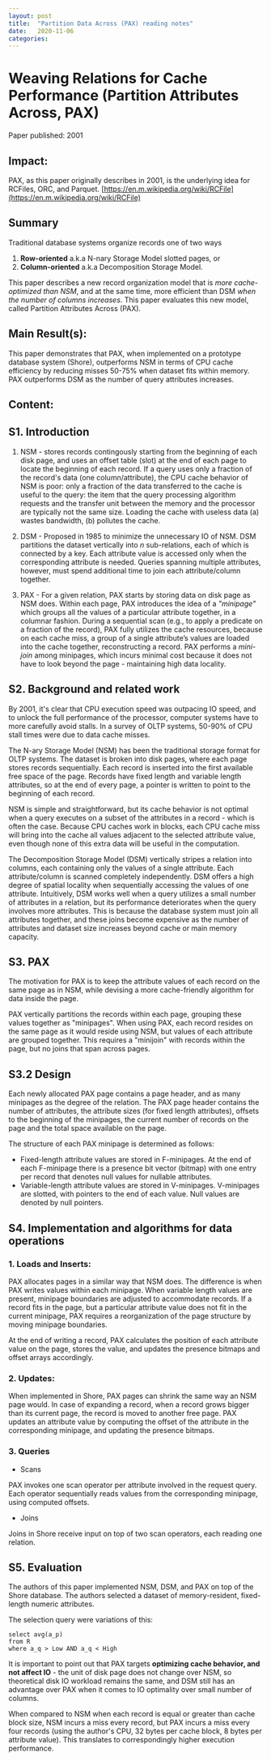 ```yaml
---
layout: post
title:  "Partition Data Across (PAX) reading notes"
date:   2020-11-06
categories:
---
```




**Weaving Relations for Cache Performance (Partition Attributes Across, PAX)**
=====================================================================

Paper published: 2001

## Impact:

PAX, as this paper originally describes in 2001, is the underlying idea for RCFiles, ORC, and Parquet. [https://en.m.wikipedia.org/wiki/RCFile](https://en.m.wikipedia.org/wiki/RCFile)


## Summary

Traditional database systems organize records one of two ways

1. **Row-oriented** a.k.a N-nary Storage Model slotted pages, or
2. **Column-oriented** a.k.a Decomposition Storage Model. 

This paper describes a new record organization model that is *more cache-optimized than NSM*, and at the same time, more efficient than DSM *when the number of columns increases*. This paper evaluates this new model, called Partition Attributes Across (PAX).


## Main Result(s):

This paper demonstrates that PAX, when implemented on a prototype database system (Shore), outperforms NSM in terms of CPU cache efficiency by reducing misses 50-75% when dataset fits within memory. PAX outperforms DSM as the number of query attributes increases.



## Content:

## S1. Introduction

1. NSM - stores records contingously starting from the beginning of each disk page, and uses an offset table (slot) at the end of each page to locate the beginning of each record. If a query uses only a fraction of the record's data (one column/attribute), the CPU cache behavior of NSM is poor: only a fraction of the data transferred to the cache is useful to the query: the item that the query processing algorithm requests and the transfer unit between the memory and the processor are typically not the same size. Loading the cache with useless data (a) wastes bandwidth, (b) pollutes the cache.
  
2. DSM - Proposed in 1985 to minimize the unnecessary IO of NSM. DSM partitions the dataset vertically into *n* sub-relations, each of which is connected by a key. Each attribute value is accessed only when the corresponding attribute is needed. Queries spanning multiple attributes, however, must spend additional time to join each attribute/column together.

3. PAX - For a given relation, PAX starts by storing data on disk page as NSM does. Within each page, PAX introduces the idea of a *"minipage"* which groups all the values of a particular attribute together, in a columnar fashion. During a sequential scan (e.g., to apply a predicate on a fraction of the record), PAX fully utilizes the cache resources, because on each cache miss, a group of a single attribute’s values are loaded into the cache together, reconstructing a record. PAX performs a *mini-join* among minipages, which incurs minimal cost because it does not have to look beyond the page - maintaining high data locality.

## S2. Background and related work

By 2001, it's clear that CPU execution speed was outpacing IO speed, and to unlock the full performance of the processor, computer systems have to more carefully avoid stalls. In a survey of OLTP systems, 50-90% of CPU stall times were due to data cache misses.

The N-ary Storage Model (NSM) has been the traditional storage format for OLTP systems. The dataset is broken into disk pages, where each page stores records sequentially. Each record is inserted into the first available free space of the page. Records have fixed length and variable length attributes, so at the end of every page, a pointer is written to point to the beginning of each record.

NSM is simple and straightforward, but its cache behavior is not optimal when a query executes on a subset of the attributes in a record - which is often the case. Because CPU caches work in blocks, each CPU cache miss will bring into the cache all values adjacent to the selected attribute value, even though none of this extra data will be useful in the computation.

The Decomposition Storage Model (DSM) vertically stripes a relation into columns, each containing only the values of a single attribute. Each attribute/column is scanned completely independently. DSM offers a high degree of spatial locality when sequentially accessing the values of one attribute. Intuitively, DSM works well when a query utilizes a small number of attributes in a relation, but its performance deteriorates when the query involves more attributes. This is because the database system must join all attributes together, and these joins become expensive as the number of attributes and dataset size increases beyond cache or main memory capacity.

## S3. PAX

The motivation for PAX is to keep the attribute values of each record on the same page as in NSM, while devising a more cache-friendly algorithm for data inside the page.

PAX vertically partitions the records within each page, grouping these values together as "minipages". When using PAX, each record resides on the same page as it would reside using NSM, but values of each attribute are grouped together. This requires a "minijoin" with records within the page, but no joins that span across pages.

## S3.2 Design

Each newly allocated PAX page contains a page header, and as many minipages as the degree of the relation. The PAX page header contains the number of attributes, the attribute sizes (for fixed length attributes), offsets to the beginning of the minipages, the current number of records on the page and the total space available on the page.

The structure of each PAX minipage is determined as follows:
  
  - Fixed-length attribute values are stored in F-minipages. At the end of each F-minipage there is a presence bit vector (bitmap) with one entry per record that denotes null values for nullable attributes.
  - Variable-length attribute values are stored in V-minipages. V-minipages are slotted, with pointers to the end of each value. Null values are denoted by null pointers.

## S4. Implementation and algorithms for data operations

### 1. Loads and Inserts:

PAX allocates pages in a similar way that NSM does. The difference is when PAX writes values within each minipage. When variable length values are present, minipage boundaries are adjusted to accommodate records. If a record fits in the page, but a particular attribute value does not fit in the current minipage, PAX requires a reorganization of the page structure by moving minipage boundaries.

At the end of writing a record, PAX calculates the position of each attribute value on the page, stores the value, and updates the presence bitmaps and offset arrays accordingly.

### 2. Updates:

When implemented in Shore, PAX pages can shrink the same way an NSM page would. In case of expanding a record, when a record grows bigger than its current page, the record is moved to another free page. PAX updates an attribute value by computing the offset of the attribute in the corresponding minipage, and updating the presence bitmaps.

### 3. Queries

- Scans

PAX invokes one scan operator per attribute involved in the request query. Each operator sequentially reads values from the corresponding minipage, using computed offsets.

- Joins

Joins in Shore receive input on top of two scan operators, each reading one relation.

## S5. Evaluation

The authors of this paper implemented NSM, DSM, and PAX on top of the Shore database. The authors selected a dataset of memory-resident, fixed-length numeric attributes.

The selection query were variations of this:

```
select avg(a_p)
from R
where a_q > Low AND a_q < High
```

It is important to point out that PAX targets **optimizing cache behavior, and not affect IO** - the unit of disk page does not change over NSM, so theoretical disk IO workload remains the same, and DSM still has an advantage over PAX when it comes to IO optimality over small number of columns.

When compared to NSM when each record is equal or greater than cache block size, NSM incurs a miss every record, but PAX incurs a miss every four records (using the author's CPU, 32 bytes per cache block, 8 bytes per attribute value). This translates to correspondingly higher execution performance.


